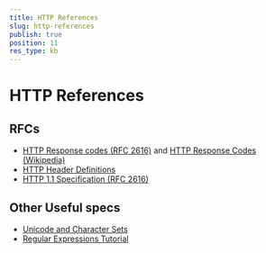 ```yaml
---
title: HTTP References
slug: http-references
publish: true
position: 11
res_type: kb
---
```


<!-- http://www.fiddler2.com/Fiddler/help/http/ -->

# HTTP References

## RFCs
* [HTTP Response codes (RFC 2616)](https://www.w3.org/Protocols/rfc2616/rfc2616-sec10.html) and [HTTP Response Codes (Wikipedia)](https://en.wikipedia.org/wiki/List_of_HTTP_status_codes)
* [HTTP Header Definitions](https://www.w3.org/Protocols/rfc2616/rfc2616-sec14.html)
* [HTTP 1.1 Specification (RFC 2616)](http://www.rfc-editor.org/rfc/rfc2616.txt)

## Other Useful specs
* [Unicode and Character Sets](http://www.joelonsoftware.com/articles/Unicode.html)
* [Regular Expressions Tutorial](http://www.regular-expressions.info/)
